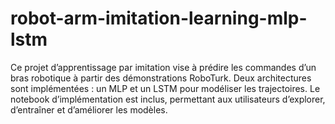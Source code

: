 # robot-arm-imitation-learning-mlp-lstm
Ce projet d’apprentissage par imitation vise à prédire les commandes d’un bras robotique à partir des démonstrations RoboTurk. Deux architectures sont implémentées : un MLP et un LSTM pour modéliser les trajectoires.  Le notebook d’implémentation est inclus, permettant aux utilisateurs d’explorer, d’entraîner et d’améliorer les modèles.
